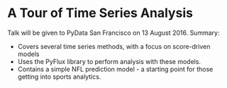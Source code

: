 # A Tour of Time Series Analysis

Talk will be given to PyData San Francisco on 13 August 2016. Summary:

- Covers several time series methods, with a focus on score-driven models
- Uses the PyFlux library to perform analysis with these models.
- Contains a simple NFL prediction model - a starting point for those getting into sports analytics.
